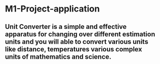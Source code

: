 # M1-Project-application
## Unit Converter is a simple and effective apparatus for changing over different estimation units and you will able to convert various units like distance, temperatures various complex units of mathematics and science.

